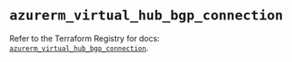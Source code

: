 # `azurerm_virtual_hub_bgp_connection`

Refer to the Terraform Registry for docs: [`azurerm_virtual_hub_bgp_connection`](https://registry.terraform.io/providers/hashicorp/azurerm/3.116.0/docs/resources/virtual_hub_bgp_connection).
